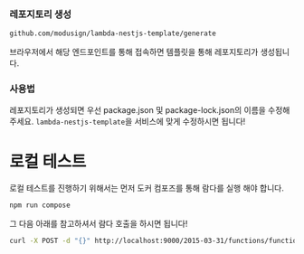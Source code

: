 ### 레포지토리 생성

```sh
github.com/modusign/lambda-nestjs-template/generate
```

브라우저에서 해당 엔드포인트를 통해 접속하면 템플릿을 통해 레포지토리가 생성됩니다.

### 사용법

레포지토리가 생성되면 우선 package.json 및 package-lock.json의 이름을 수정해주세요.
`lambda-nestjs-template`을 서비스에 맞게 수정하시면 됩니다!

# 로컬 테스트

로컬 테스트를 진행하기 위해서는 먼저 도커 컴포즈를 통해 람다를 실행 해야 합니다.

```sh
npm run compose
```

그 다음 아래를 참고하셔서 람다 호출을 하시면 됩니다!

```sh
curl -X POST -d "{}" http://localhost:9000/2015-03-31/functions/function/invocations
```
